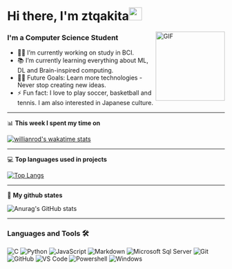 <!--
**ztqakita/ztqakita** is a ✨ _special_ ✨ repository because its `README.md` (this file) appears on your GitHub profile.

Here are some ideas to get you started:

- 🔭 I’m currently working on ...
- 🌱 I’m currently learning ...
- 👯 I’m looking to collaborate on ...
- 🤔 I’m looking for help with ...
- 💬 Ask me about ...
- 📫 How to reach me: ...
- 😄 Pronouns: ...
- ⚡ Fun fact: ...
-->

# Hi there, I'm ztqakita<img width="30px" src="https://media.tenor.com/images/3b388fe03da271d2674faf85eb7c3fcd/tenor.gif" />

<img align="right" alt="GIF" height="160px" src="https://media.giphy.com/media/du3J3cXyzhj75IOgvA/giphy.gif" />

### I'm a Computer Science Student 

- 👨‍💻 I’m currently working on study in BCI.
- 📚 I’m currently learning everything about ML, DL and Brain-inspired computing.
- 💪🏼 Future Goals: Learn more technologies - Never stop creating new ideas.
- ⚡ Fun fact: I love to play soccer, basketball and tennis. I am also interested in Japanese culture.

---

📊 **This week I spent my time on**

[![willianrod's wakatime stats](https://github-readme-stats.vercel.app/api/wakatime?username=ztqakita)](https://github.com/anuraghazra/github-readme-stats)

---

💻 **Top languages used in projects**

[![Top Langs](https://github-readme-stats.vercel.app/api/top-langs/?username=ztqakita&langs_count=8)](https://github.com/anuraghazra/github-readme-stats)

---

🔭 **My github states**

![Anurag's GitHub stats](https://github-readme-stats.vercel.app/api?username=ztqakita&show_icons=true&theme=radical)

---

### Languages and Tools 🛠 

![C](http://img.shields.io/badge/-C-A8B9CC?style=flat-square&logo=c&logoColor=ffffff)
![Python](http://img.shields.io/badge/-Python-3776AB?style=flat-square&logo=python&logoColor=ffffff)
![JavaScript](https://img.shields.io/badge/-JavaScript-%23F7DF1C?style=flat-square&logo=javascript&logoColor=000000&labelColor=%23F7DF1C&color=%23FFCE5A)
![Markdown](https://img.shields.io/badge/-Markdown-000000?style=flat-square&logo=markdown)
![Microsoft Sql Server](https://img.shields.io/badge/-Sql%20Server-CC2927?style=flat-square&logo=microsoft-sql-server&logoColor=ffffff)
![Git](https://img.shields.io/badge/-Git-%23F05032?style=flat-square&logo=git&logoColor=%23ffffff)
![GitHub](https://img.shields.io/badge/-GitHub-181717?style=flat-square&logo=github)
![VS Code](http://img.shields.io/badge/-VS%20Code-007ACC?style=flat-square&logo=visual-studio-code&logoColor=ffffff)
![Powershell](http://img.shields.io/badge/-Powershell-5391FE?style=flat-square&logo=powershell&logoColor=ffffff)
![Windows](http://img.shields.io/badge/-Windows-0078D6?style=flat-square&logo=windows&logoColor=ffffff)
